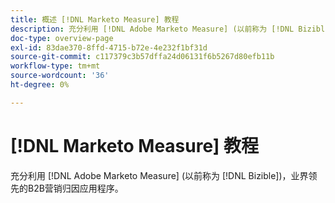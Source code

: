 ```yaml
---
title: 概述 [!DNL Marketo Measure] 教程
description: 充分利用 [!DNL Adobe Marketo Measure] (以前称为 [!DNL Bizible])，业界领先的B2B营销归因应用程序。
doc-type: overview-page
exl-id: 83dae370-8ffd-4715-b72e-4e232f1bf31d
source-git-commit: c117379c3b57dffa24d06131f6b5267d80efb11b
workflow-type: tm+mt
source-wordcount: '36'
ht-degree: 0%

---
```


# [!DNL Marketo Measure] 教程

充分利用 [!DNL Adobe Marketo Measure] (以前称为 [!DNL Bizible])，业界领先的B2B营销归因应用程序。

